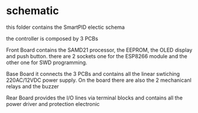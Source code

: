 # schematic

this folder contains the SmartPID electic schema

the controller is composed by 3 PCBs

Front Board
contains the SAMD21 processor, the EEPROM, the OLED display and push button. there are 2 sockets one for the ESP8266 module and the other one for SWD programming.

Base Board
it connects the 3 PCBs and contains all the linear swtiching 220AC/12VDC power supply. On the board there are also the 2 mechanicanl relays and the buzzer

Rear Board
provides the I/O lines via terminal blocks and contains all the power driver and protection electronic


